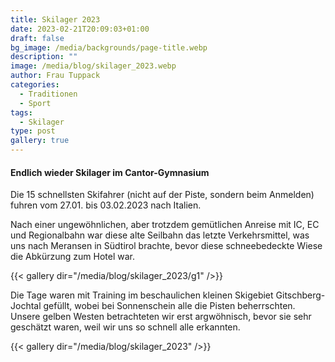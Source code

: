 ```yaml
---
title: Skilager 2023
date: 2023-02-21T20:09:03+01:00
draft: false
bg_image: /media/backgrounds/page-title.webp
description: ""
image: /media/blog/skilager_2023.webp
author: Frau Tuppack
categories:
  - Traditionen
  - Sport
tags:
  - Skilager
type: post
gallery: true
---
```

#### Endlich wieder Skilager im Cantor-Gymnasium

Die 15 schnellsten Skifahrer (nicht auf der Piste, sondern beim Anmelden) fuhren vom 27.01. bis 03.02.2023 nach Italien.

Nach einer ungewöhnlichen, aber trotzdem gemütlichen Anreise mit IC, EC und
Regionalbahn war diese alte Seilbahn das letzte Verkehrsmittel, was uns
nach Meransen in Südtirol brachte, bevor diese schneebedeckte Wiese die
Abkürzung zum Hotel war.

{{< gallery dir="/media/blog/skilager_2023/g1" />}}

Die Tage waren mit Training im
beschaulichen kleinen Skigebiet Gitschberg-Jochtal gefüllt, wobei bei Sonnenschein alle die Pisten beherrschten. Unsere gelben Westen betrachteten wir erst argwöhnisch, bevor sie sehr geschätzt waren, weil wir uns so schnell alle erkannten.

{{< gallery dir="/media/blog/skilager_2023" />}}
